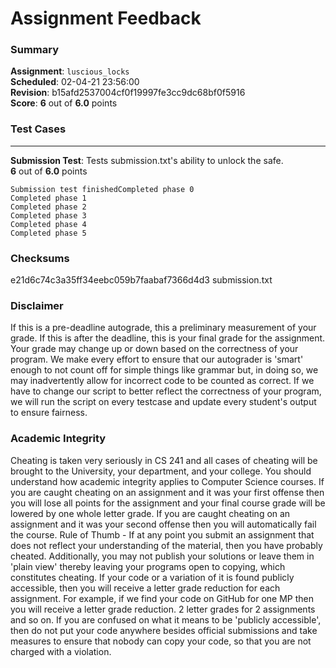 # Assignment Feedback

### Summary

**Assignment**: `luscious_locks`  
**Scheduled**: 02-04-21 23:56:00  
**Revision**: b15afd2537004cf0f19997fe3cc9dc68bf0f5916  
**Score**: **6** out of **6.0** points

### Test Cases
---

**Submission Test**: Tests submission.txt's ability to unlock the safe.  
**6** out of **6.0** points
```
Submission test finishedCompleted phase 0
Completed phase 1
Completed phase 2
Completed phase 3
Completed phase 4
Completed phase 5
```
### Checksums

e21d6c74c3a35ff34eebc059b7faabaf7366d4d3 submission.txt


### Disclaimer
If this is a pre-deadline autograde, this a preliminary measurement of your grade.
If this is after the deadline, this is your final grade for the assignment.
Your grade may change up or down based on the correctness of your program.
We make every effort to ensure that our autograder is 'smart' enough to not count off
for simple things like grammar but, in doing so, we may inadvertently allow for
incorrect code to be counted as correct.
If we have to change our script to better reflect the correctness of your program,
we will run the script on every testcase and update every student's output to ensure fairness.



### Academic Integrity
Cheating is taken very seriously in CS 241 and all cases of cheating will be brought to the University, your department, and your college.
You should understand how academic integrity applies to Computer Science courses.
If you are caught cheating on an assignment and it was your first offense then you will lose all points for the assignment and your final course
grade will be lowered by one whole letter grade. If you are caught cheating on an assignment and it was your second offense then you will automatically fail the course.
Rule of Thumb - If at any point you submit an assignment that does not reflect your understanding of the material, then you have probably cheated.
Additionally, you may not publish your solutions or leave them in 'plain view' thereby leaving your programs open to copying, which constitutes cheating.
If your code or a variation of it is found publicly accessible, then you will receive a letter grade reduction for each assignment.
For example, if we find your code on GitHub for one MP then you will receive a letter grade reduction. 2 letter grades for 2 assignments and so on.
If you are confused on what it means to be 'publicly accessible', then do not put your code anywhere besides official submissions and take measures
to ensure that nobody can copy your code, so that you are not charged with a violation.


